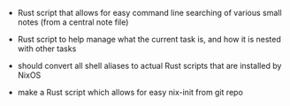 * Rust script that allows for easy command line searching of various small notes
  (from a central note file)

* Rust script to help manage what the current task is, and how it is nested with
  other tasks

* should convert all shell aliases to actual Rust scripts that are installed by
  NixOS

* make a Rust script which allows for easy nix-init from git repo
